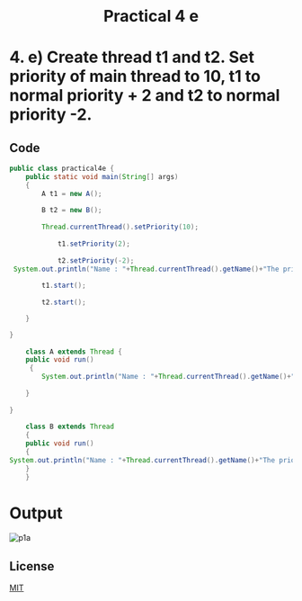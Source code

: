 <h1 align="center" style="margin-top: 0px;">
Practical 4 e 
</h1>

#	4. 	e) Create thread t1 and t2. Set priority of main thread to 10, t1 to normal priority + 2 and t2 to normal priority -2.
## Code 

```java
public class practical4e {
    public static void main(String[] args) 
    {
        A t1 = new A();
    
        B t2 = new B();
        
        Thread.currentThread().setPriority(10);
    
            t1.setPriority(2);
    
            t2.setPriority(-2);
 System.out.println("Name : "+Thread.currentThread().getName()+"The priority: "+Thread.currentThread().getPriority());
   
        t1.start();
    
        t2.start();

    }

}
    
    class A extends Thread {
    public void run()
     {
        System.out.println("Name : "+Thread.currentThread().getName()+"The priority: "+Thread.currentThread().getPriority());
    
    }
    
}
    
    class B extends Thread 
    {
    public void run() 
    {
System.out.println("Name : "+Thread.currentThread().getName()+"The priority: "+Thread.currentThread().getPriority());
    }
    }
```
# Output 


![p1a](https://hiren14.github.io/java_lab_050/output/practical4/output4e.png)


## License
[MIT](https://hiren14.github.io/java_lab_050/LICENSE)